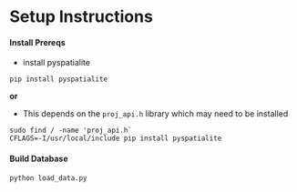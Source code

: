 # Setup Instructions


#### Install Prereqs 

* install pyspatialite

```
pip install pyspatialite
```

**or** 

* This depends on the `proj_api.h` library which may need to be installed

```
sudo find / -name 'proj_api.h`    
CFLAGS=-I/usr/local/include pip install pyspatialite
```

#### Build Database

```
python load_data.py
```


